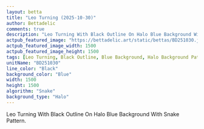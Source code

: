 ```yaml
---
layout: betta
title: "Leo Turning (2025-10-30)"
author: Bettadelic
comments: true
description: "Leo Turning With Black Outline On Halo Blue Background With Snake Pattern."
actpub_featured_image: "https://bettadelic.art/static/bettas/BD251030.jpg"
actpub_featured_image_width: 1500
actpub_featured_image_height: 1500
tags: [Leo Turning, Black Outline, Blue Background, Halo Background Pattern, Snake Pattern, October 2025]
unitName: "BD251030"
line_color: "Black"
background_color: "Blue"
width: 1500
height: 1500
algorithm: "Snake"
background_type: "Halo"
---
```


Leo Turning With Black Outline On Halo Blue Background With Snake Pattern.
